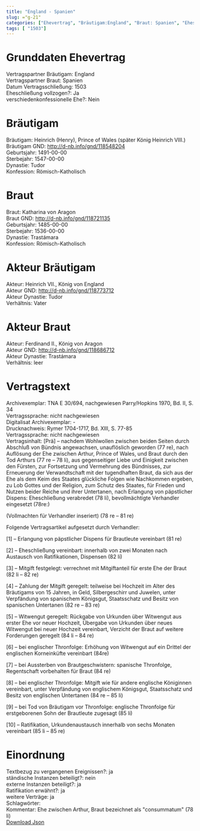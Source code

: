 ```yaml
---
title: "England - Spanien"
slug: ="g-21"
categories: ["Ehevertrag", "Bräutigam:England", "Braut: Spanien", "Eheschließung vollzogen?:Ja", "verschiedenkonfessionelle Ehe?:Nein", "Dynastie Bräutigam:Tudor", "Akteur Bräutigam:Heinrich VII., König von England", "Akteur Braut:Ferdinand II., König von Aragon", "Textbezug?:ja", "Ständisch?:nein", "Ratifikation?:ja", "Sonstiges?:ja", "Bräutigam:England", "Braut: Spanien"]
tags: [ "1503"]
---
```

<!--more-->

# Grunddaten Ehevertrag

Vertragspartner Bräutigam: England<br>
Vertragspartner Braut: Spanien<br>
Datum Vertragsschließung: 1503<br>
Eheschließung vollzogen?: Ja<br>
verschiedenkonfessionelle Ehe?: Nein<br>
# Bräutigam

Bräutigam: Heinrich (Henry), Prince of  Wales (später König Heinrich VIII.)<br>
Bräutigam GND: http://d-nb.info/gnd/118548204<br>
Geburtsjahr: 1491-00-00<br>
Sterbejahr: 1547-00-00<br>
Dynastie: Tudor<br>
Konfession: Römisch-Katholisch<br>
# Braut

Braut: Katharina von Aragon<br>
Braut GND: http://d-nb.info/gnd/118721135<br>
Geburtsjahr: 1485-00-00<br>
Sterbejahr: 1536-00-00<br>
Dynastie: Trastámara<br>
Konfession: Römisch-Katholisch<br>
# Akteur Bräutigam

Akteur: Heinrich VII., König von England<br>
Akteur GND: http://d-nb.info/gnd/118773712<br>
Akteur Dynastie: Tudor<br>
Verhältnis: Vater<br>
# Akteur Braut

Akteur: Ferdinand II., König von Aragon<br>
Akteur GND: http://d-nb.info/gnd/118686712<br>
Akteur Dynastie: Trastámara<br>
Verhältnis: leer<br>
# Vertragstext

Archivexemplar: TNA E 30/694, nachgewiesen Parry/Hopkins 1970, Bd. II, S. 34<br>
Vertragssprache: nicht nachgewiesen<br>
Digitalisat Archivexemplar: -<br>
Drucknachweis: Rymer 1704-1717, Bd. XIII, S. 77-85<br>
Vertragssprache: nicht nachgewiesen<br>
Vertragsinhalt: [Prä] – nachdem Wohlwollen zwischen beiden Seiten durch Abschluß von Bündnis angewachsen, unauflöslich geworden (77 re), nach Auflösung der Ehe zwischen Arthur, Prince of Wales, und Braut durch den Tod Arthurs (77 re – 78 li), aus gegenseitiger Liebe und Einigkeit zwischen den Fürsten, zur Fortsetzung und Vermehrung des Bündnisses, zur Erneuerung der Verwandtschaft mit der tugendhaften Braut, da sich aus der Ehe als dem Keim des Staates glückliche Folgen wie Nachkommen ergeben, zu Lob Gottes und der Religion, zum Schutz des Staates, für Frieden und Nutzen beider Reiche und ihrer Untertanen, nach Erlangung von päpstlicher Dispens: Eheschließung verabredet (78 li), bevollmächtigte Verhandler eingesetzt (78re:)

(Vollmachten für Verhandler inseriert) (78 re – 81 re)

Folgende Vertragsartikel aufgesetzt durch Verhandler:

[1] – Erlangung von päpstlicher Dispens für Brautleute vereinbart (81 re)

[2] – Eheschließung vereinbart: innerhalb von zwei Monaten nach Austausch von Ratifikationen, Dispensen (82 li)

[3] – Mitgift festgelegt: verrechnet mit Mitgiftanteil für erste Ehe der Braut (82 li – 82 re)

[4] – Zahlung der Mitgift geregelt: teilweise bei Hochzeit im Alter des Bräutigams von 15 Jahren, in Geld, Silbergeschirr und Juwelen, unter Verpfändung von spanischem Königsgut, Staatsschatz und Besitz von spanischen Untertanen (82 re – 83 re)

[5] – Witwengut geregelt: Rückgabe von Urkunden über Witwengut aus erster Ehe vor neuer Hochzeit, Übergabe von Urkunden über neues Witwengut bei neuer Hochzeit vereinbart, Verzicht der Braut auf weitere Forderungen geregelt (84 li – 84 re)

[6] – bei englischer Thronfolge: Erhöhung von Witwengut auf ein Drittel der englischen Korneinküfte vereinbart (84re)

[7] – bei Aussterben von Brautgeschwistern: spanische Thronfolge, Regentschaft vorbehalten für Braut (84 re)

[8] – bei englischer Thronfolge: Mitgift wie für andere englische Königinnen vereinbart, unter Verpfändung von englischem Königsgut, Staatsschatz und Besitz von englischen Untertanen (84 re – 85 li)

[9] – bei Tod von Bräutigam vor Thronfolge: englische Thronfolge für erstgeborenen Sohn der Brautleute zugesagt (85 li)

[10] – Ratifikation, Urkundenaustausch innerhalb von sechs Monaten vereinbart (85 li – 85 re)
<br>
# Einordnung

Textbezug zu vergangenen Ereignissen?: ja<br>
ständische Instanzen beteiligt?: nein<br>
externe Instanzen beteiligt?: ja<br>
Ratifikation erwähnt?: ja<br>
weitere Verträge: ja<br>
Schlagwörter: <br>
Kommentar: Ehe zwischen Arthur, Braut bezeichnet als "consummatum" (78 li)<br>
[Download Json](/vertraege/vertrag-21.json)